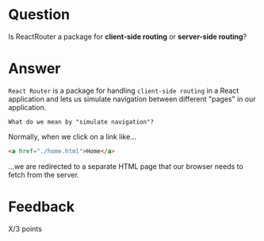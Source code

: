 # Question

Is ReactRouter a package for **client-side routing** or **server-side routing**?

# Answer
`React Router` is a package for handling `client-side routing` in a React application and lets us simulate navigation between different "pages" in our application.

    What do we mean by "simulate navigation"?

Normally, when we click on a link like...
```html
<a href="./home.html">Home</a>
```
...we are redirected to a separate HTML page that our browser needs to fetch from the server.

# Feedback

X/3 points